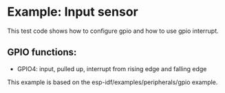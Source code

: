 # Example: Input sensor

This test code shows how to configure gpio and how to use gpio interrupt.

## GPIO functions:
 * GPIO4:  input, pulled up, interrupt from rising edge and falling edge


This example is based on the esp-idf/examples/peripherals/gpio example.
